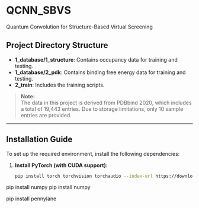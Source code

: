 # QCNN_SBVS
 Quantum Convolution for Structure-Based Virtual Screening

## Project Directory Structure
- **1_database/1_structure**: Contains occupancy data for training and testing.
- **1_database/2_pdk**: Contains binding free energy data for training and testing.
- **2_train**: Includes the training scripts.

> **Note:**  
> The data in this project is derived from PDBbind 2020, which includes a total of 19,443 entries. Due to storage limitations, only 10 sample entries are provided.

---
## Installation Guide

To set up the required environment, install the following dependencies:

1. **Install PyTorch (with CUDA support):**
   ```bash
   pip install torch torchvision torchaudio --index-url https://download.pytorch.org/whl/cu117

pip install numpy
pip install numpy

pip install pennylane


